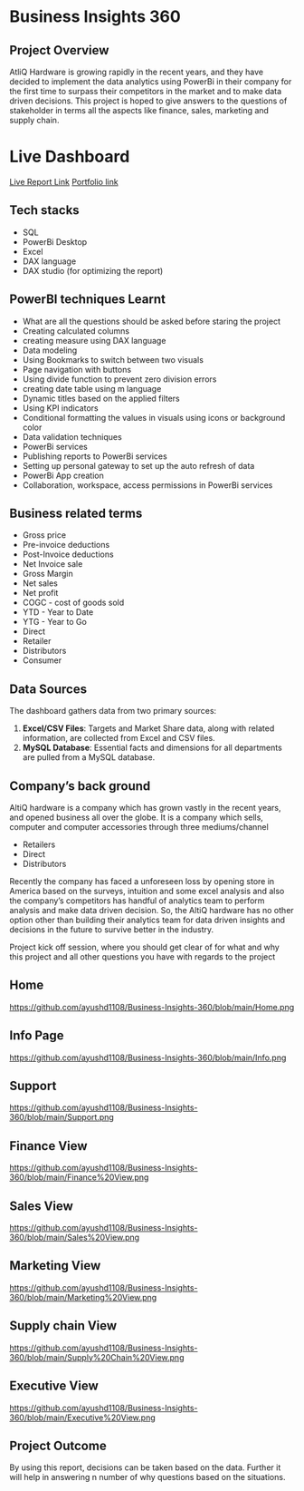 # Business Insights 360

## Project Overview

AtliQ Hardware is growing rapidly in the recent years, and they have decided to implement the data analytics using PowerBi in their company for the first time to surpass their competitors in the market and to make data driven decisions. This project is hoped to give answers to the questions of stakeholder in terms all the aspects like finance, sales, marketing and supply chain.

# Live Dashboard

[Live Report Link](https://app.powerbi.com/view?r=eyJrIjoiYjBkMmVjNTgtNTVhMC00YjljLTk4YTUtZDk0YWM4OTllOWJiIiwidCI6ImM2ZTU0OWIzLTVmNDUtNDAzMi1hYWU5LWQ0MjQ0ZGM1YjJjNCJ9&pageName=c3dc979953d3d246762c)
[Portfolio link](https://codebasics.io/portfolio/Ayush-Dongre)
## Tech stacks

- SQL
- PowerBi Desktop
- Excel
- DAX language
- DAX studio (for optimizing the report)

## PowerBI techniques Learnt

- What are all the questions should be asked before staring the project
- Creating calculated columns
- creating measure using DAX language
- Data modeling
- Using Bookmarks to switch between two visuals
- Page navigation with buttons
- Using divide function to prevent zero division errors
- creating date table using m language
- Dynamic titles based on the applied filters
- Using KPI indicators
- Conditional formatting the values in visuals using icons or background color
- Data validation techniques
- PowerBi services
- Publishing reports to PowerBi services
- Setting up personal gateway to set up the auto refresh of data
- PowerBi App creation
- Collaboration, workspace, access permissions in PowerBi services

## Business related terms

- Gross price
- Pre-invoice deductions
- Post-Invoice deductions
- Net Invoice sale
- Gross Margin
- Net sales
- Net profit
- COGC - cost of goods sold
- YTD - Year to Date
- YTG - Year to Go
- Direct
- Retailer
- Distributors
- Consumer

## Data Sources

The dashboard gathers data from two primary sources:

1. **Excel/CSV Files**: Targets and Market Share data, along with related information, are collected from Excel and CSV files.
2. **MySQL Database**: Essential facts and dimensions for all departments are pulled from a MySQL database.

## Company’s back ground

AltiQ hardware is a company which has grown vastly in the recent years, and opened business all over the globe. It is a company which sells, computer and computer accessories through three mediums/channel

- Retailers
- Direct
- Distributors

Recently the company has faced a unforeseen loss by opening store in America based on the surveys, intuition and some excel analysis and also the company’s competitors has handful of analytics team to perform analysis and make data driven decision. So, the AltiQ hardware has no other option other than building their analytics team for data driven insights and decisions in the future to survive better in the industry. 

Project kick off session, where you should get clear of for what and why this project and all other questions you have with regards to the project

## Home
https://github.com/ayushd1108/Business-Insights-360/blob/main/Home.png

## Info Page
https://github.com/ayushd1108/Business-Insights-360/blob/main/Info.png

## Support
https://github.com/ayushd1108/Business-Insights-360/blob/main/Support.png

## Finance View
https://github.com/ayushd1108/Business-Insights-360/blob/main/Finance%20View.png

## Sales View
https://github.com/ayushd1108/Business-Insights-360/blob/main/Sales%20View.png

## Marketing View
https://github.com/ayushd1108/Business-Insights-360/blob/main/Marketing%20View.png

## Supply chain View
https://github.com/ayushd1108/Business-Insights-360/blob/main/Supply%20Chain%20View.png

## Executive View
https://github.com/ayushd1108/Business-Insights-360/blob/main/Executive%20View.png

## Project Outcome

By using this report, decisions can be taken based on the data. Further it will help in answering n number of why questions based on the situations.

